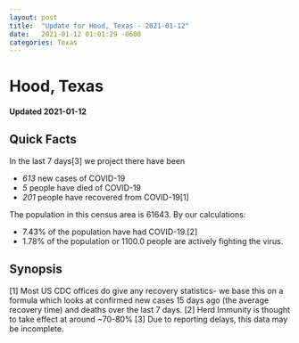 ```yaml
---
layout: post
title:  "Update for Hood, Texas - 2021-01-12"
date:   2021-01-12 01:01:29 -0600
categories: Texas
---
```


# Hood, Texas
#### Updated 2021-01-12

## Quick Facts

In the last 7 days[3] we project there have been
- *613* new cases of COVID-19
- *5* people have died of COVID-19
- *201* people have recovered from COVID-19[1]

The population in this census area is 61643. By our calculations:
- 7.43% of the population have had COVID-19.[2]
- 1.78% of the population or 1100.0 people are actively fighting the virus.

## Synopsis




[1] Most US CDC offices do give any recovery statistics- we base this on a formula which looks at confirmed new cases
15 days ago (the average recovery time) and deaths over the last 7 days.
[2] Herd Immunity is thought to take effect at around ~70-80%
[3] Due to reporting delays, this data may be incomplete. 
    